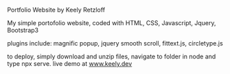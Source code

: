 
Portfolio Website by Keely Retzloff

My simple portofolio website, coded with HTML, CSS, Javascript, Jquery, Bootstrap3

plugins include: magnific popup, jquery smooth scroll, fittext.js, circletype.js

to deploy, simply download and unzip files, navigate to folder in node and type npx serve.
live demo at www.keely.dev

